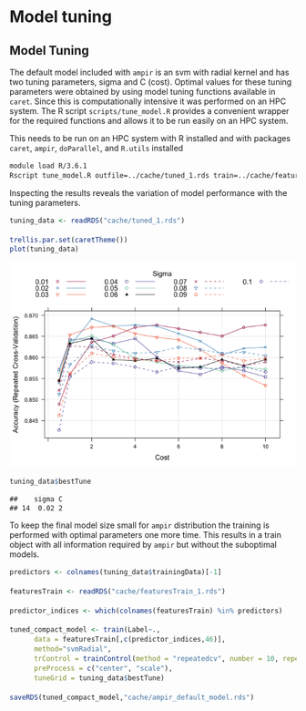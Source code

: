 Model tuning
================

## Model Tuning

The default model included with `ampir` is an svm with radial kernel and
has two tuning parameters, sigma and C (cost). Optimal values for these
tuning parameters were obtained by using model tuning functions
available in `caret`. Since this is computationally intensive it was
performed on an HPC system. The R script `scripts/tune_model.R` provides
a convenient wrapper for the required functions and allows it to be run
easily on an HPC system.

This needs to be run on an HPC system with R installed and with packages
`caret`, `ampir`, `doParallel`, and `R.utils` installed

``` bash
module load R/3.6.1
Rscript tune_model.R outfile=../cache/tuned_1.rds train=../cache/featuresTrain_1.rds test=../cache/featuresTest_1.rds ncores=24
```

Inspecting the results reveals the variation of model performance with
the tuning parameters.

``` r
tuning_data <- readRDS("cache/tuned_1.rds")

trellis.par.set(caretTheme())
plot(tuning_data)  
```

![](04_tune_model_files/figure-gfm/unnamed-chunk-2-1.png)<!-- -->

``` r
tuning_data$bestTune
```

    ##    sigma C
    ## 14  0.02 2

To keep the final model size small for `ampir` distribution the training
is performed with optimal parameters one more time. This results in a
train object with all information required by `ampir` but without the
suboptimal models.

``` r
predictors <- colnames(tuning_data$trainingData)[-1]

featuresTrain <- readRDS("cache/featuresTrain_1.rds")

predictor_indices <- which(colnames(featuresTrain) %in% predictors)

tuned_compact_model <- train(Label~.,
      data = featuresTrain[,c(predictor_indices,46)],
      method="svmRadial",
      trControl = trainControl(method = "repeatedcv", number = 10, repeats = 3, classProbs = TRUE),
      preProcess = c("center", "scale"),
      tuneGrid = tuning_data$bestTune)

saveRDS(tuned_compact_model,"cache/ampir_default_model.rds")
```
